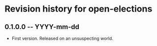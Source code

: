 # Revision history for open-elections

## 0.1.0.0 -- YYYY-mm-dd

* First version. Released on an unsuspecting world.
